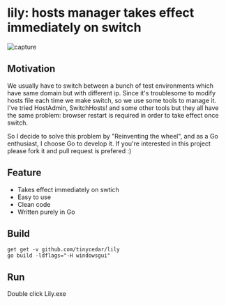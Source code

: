 # lily: hosts manager takes effect immediately on switch

![capture](https://cloud.githubusercontent.com/assets/8019222/18225305/4a399b78-7222-11e6-8e1e-9e0037c63d2b.PNG)

## Motivation
We usually have to switch between a bunch of test environments which have same domain but with different ip.
Since it's troublesome to modify hosts file each time we make switch, so we use some tools to manage it.
I've tried HostAdmin, SwitchHosts! and some other tools but they all have the same problem: browser restart
is required in order to take effect once switch.

So I decide to solve this problem by "Reinventing the wheel", and as a Go enthusiast, I choose Go to develop it.
If you're interested in this project please fork it and pull request is prefered :)

## Feature
* Takes effect immediately on swtich
* Easy to use
* Clean code
* Written purely in Go

## Build
```
get get -v github.com/tinycedar/lily
go build -ldflags="-H windowsgui"
```

## Run
Double click Lily.exe
